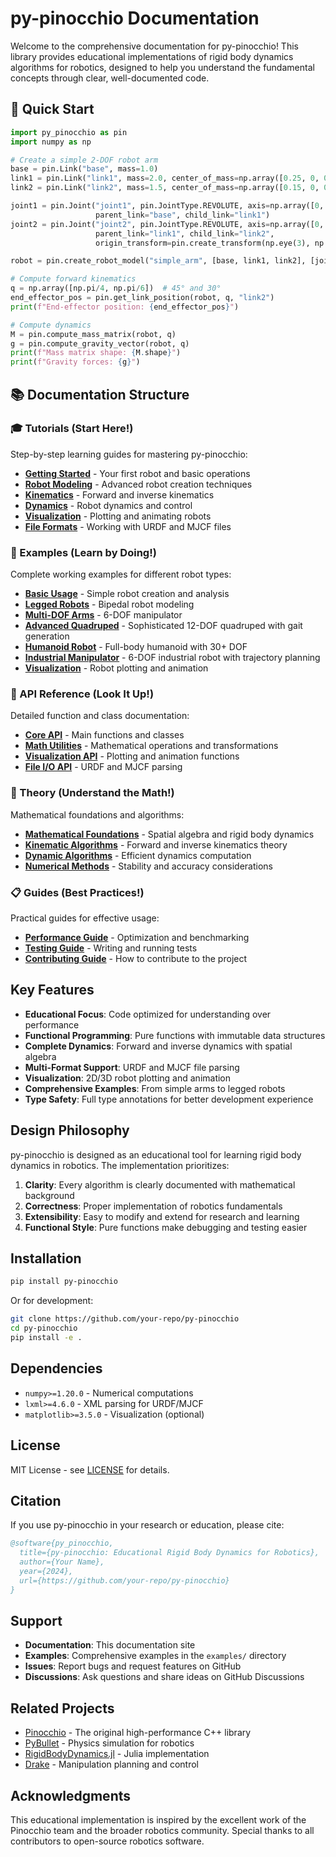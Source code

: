 # py-pinocchio Documentation

Welcome to the comprehensive documentation for py-pinocchio! This library provides educational implementations of rigid body dynamics algorithms for robotics, designed to help you understand the fundamental concepts through clear, well-documented code.

## 🚀 Quick Start

```python
import py_pinocchio as pin
import numpy as np

# Create a simple 2-DOF robot arm
base = pin.Link("base", mass=1.0)
link1 = pin.Link("link1", mass=2.0, center_of_mass=np.array([0.25, 0, 0]))
link2 = pin.Link("link2", mass=1.5, center_of_mass=np.array([0.15, 0, 0]))

joint1 = pin.Joint("joint1", pin.JointType.REVOLUTE, axis=np.array([0, 0, 1]),
                   parent_link="base", child_link="link1")
joint2 = pin.Joint("joint2", pin.JointType.REVOLUTE, axis=np.array([0, 0, 1]),
                   parent_link="link1", child_link="link2",
                   origin_transform=pin.create_transform(np.eye(3), np.array([0.5, 0, 0])))

robot = pin.create_robot_model("simple_arm", [base, link1, link2], [joint1, joint2], "base")

# Compute forward kinematics
q = np.array([np.pi/4, np.pi/6])  # 45° and 30°
end_effector_pos = pin.get_link_position(robot, q, "link2")
print(f"End-effector position: {end_effector_pos}")

# Compute dynamics
M = pin.compute_mass_matrix(robot, q)
g = pin.compute_gravity_vector(robot, q)
print(f"Mass matrix shape: {M.shape}")
print(f"Gravity forces: {g}")
```

## 📚 Documentation Structure

### 🎓 Tutorials (Start Here!)
Step-by-step learning guides for mastering py-pinocchio:

- **[Getting Started](tutorials/01_getting_started.md)** - Your first robot and basic operations
- **[Robot Modeling](tutorials/02_robot_modeling.md)** - Advanced robot creation techniques
- **[Kinematics](tutorials/03_kinematics.md)** - Forward and inverse kinematics
- **[Dynamics](tutorials/04_dynamics.md)** - Robot dynamics and control
- **[Visualization](tutorials/05_visualization.md)** - Plotting and animating robots
- **[File Formats](tutorials/06_file_formats.md)** - Working with URDF and MJCF files

### 🤖 Examples (Learn by Doing!)
Complete working examples for different robot types:

- **[Basic Usage](../examples/basic_usage.py)** - Simple robot creation and analysis
- **[Legged Robots](../examples/legged_robot_example.py)** - Bipedal robot modeling
- **[Multi-DOF Arms](../examples/multi_dof_arm_example.py)** - 6-DOF manipulator
- **[Advanced Quadruped](../examples/advanced_quadruped_example.py)** - Sophisticated 12-DOF quadruped with gait generation
- **[Humanoid Robot](../examples/humanoid_robot_example.py)** - Full-body humanoid with 30+ DOF
- **[Industrial Manipulator](../examples/industrial_manipulator_example.py)** - 6-DOF industrial robot with trajectory planning
- **[Visualization](../examples/visualization_example.py)** - Robot plotting and animation

### 📖 API Reference (Look It Up!)
Detailed function and class documentation:

- **[Core API](api/core_api.md)** - Main functions and classes
- **[Math Utilities](api/math_api.md)** - Mathematical operations and transformations
- **[Visualization API](api/visualization_api.md)** - Plotting and animation functions
- **[File I/O API](api/file_io_api.md)** - URDF and MJCF parsing

### 🧮 Theory (Understand the Math!)
Mathematical foundations and algorithms:

- **[Mathematical Foundations](theory/mathematical_foundations.md)** - Spatial algebra and rigid body dynamics
- **[Kinematic Algorithms](theory/kinematic_algorithms.md)** - Forward and inverse kinematics theory
- **[Dynamic Algorithms](theory/dynamic_algorithms.md)** - Efficient dynamics computation
- **[Numerical Methods](theory/numerical_methods.md)** - Stability and accuracy considerations

### 📋 Guides (Best Practices!)
Practical guides for effective usage:

- **[Performance Guide](guides/performance_guide.md)** - Optimization and benchmarking
- **[Testing Guide](guides/testing_guide.md)** - Writing and running tests
- **[Contributing Guide](../CONTRIBUTING.md)** - How to contribute to the project

## Key Features

- **Educational Focus**: Code optimized for understanding over performance
- **Functional Programming**: Pure functions with immutable data structures
- **Complete Dynamics**: Forward and inverse dynamics with spatial algebra
- **Multi-Format Support**: URDF and MJCF file parsing
- **Visualization**: 2D/3D robot plotting and animation
- **Comprehensive Examples**: From simple arms to legged robots
- **Type Safety**: Full type annotations for better development experience

## Design Philosophy

py-pinocchio is designed as an educational tool for learning rigid body dynamics in robotics. The implementation prioritizes:

1. **Clarity**: Every algorithm is clearly documented with mathematical background
2. **Correctness**: Proper implementation of robotics fundamentals
3. **Extensibility**: Easy to modify and extend for research and learning
4. **Functional Style**: Pure functions make debugging and testing easier

## Installation

```bash
pip install py-pinocchio
```

Or for development:

```bash
git clone https://github.com/your-repo/py-pinocchio
cd py-pinocchio
pip install -e .
```

## Dependencies

- `numpy>=1.20.0` - Numerical computations
- `lxml>=4.6.0` - XML parsing for URDF/MJCF
- `matplotlib>=3.5.0` - Visualization (optional)

## License

MIT License - see [LICENSE](../LICENSE) for details.

## Citation

If you use py-pinocchio in your research or education, please cite:

```bibtex
@software{py_pinocchio,
  title={py-pinocchio: Educational Rigid Body Dynamics for Robotics},
  author={Your Name},
  year={2024},
  url={https://github.com/your-repo/py-pinocchio}
}
```

## Support

- **Documentation**: This documentation site
- **Examples**: Comprehensive examples in the `examples/` directory
- **Issues**: Report bugs and request features on GitHub
- **Discussions**: Ask questions and share ideas on GitHub Discussions

## Related Projects

- [Pinocchio](https://github.com/stack-of-tasks/pinocchio) - The original high-performance C++ library
- [PyBullet](https://pybullet.org/) - Physics simulation for robotics
- [RigidBodyDynamics.jl](https://github.com/JuliaRobotics/RigidBodyDynamics.jl) - Julia implementation
- [Drake](https://drake.mit.edu/) - Manipulation planning and control

## Acknowledgments

This educational implementation is inspired by the excellent work of the Pinocchio team and the broader robotics community. Special thanks to all contributors to open-source robotics software.
